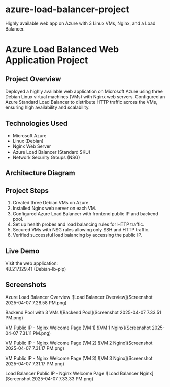 # azure-load-balancer-project
Highly available web app on Azure with 3 Linux VMs, Nginx, and a Load Balancer.
# Azure Load Balanced Web Application Project

## Project Overview
Deployed a highly available web application on Microsoft Azure using three Debian Linux virtual machines (VMs) with Nginx web servers. Configured an Azure Standard Load Balancer to distribute HTTP traffic across the VMs, ensuring high availability and scalability.

## Technologies Used
- Microsoft Azure
- Linux (Debian)
- Nginx Web Server
- Azure Load Balancer (Standard SKU)
- Network Security Groups (NSG)

## Architecture Diagram



## Project Steps
1. Created three Debian VMs on Azure.
2. Installed Nginx web server on each VM.
3. Configured Azure Load Balancer with frontend public IP and backend pool.
4. Set up health probes and load balancing rules for HTTP traffic.
5. Secured VMs with NSG rules allowing only SSH and HTTP traffic.
6. Verified successful load balancing by accessing the public IP.

## Live Demo
Visit the web application:  
48.217.129.41 (Debian-lb-pip)
## Screenshots

 Azure Load Balancer Overview
![Load Balancer Overview](Screenshot 2025-04-07 7.28.58 PM.png)

 Backend Pool with 3 VMs
![Backend Pool](Screenshot 2025-04-07 7.33.51 PM.png)

 VM Public IP - Nginx Welcome Page (VM 1)
![VM 1 Nginx](Screenshot 2025-04-07 7.31.11 PM.png)

VM Public IP - Nginx Welcome Page (VM 2)
![VM 2 Nginx](Screenshot 2025-04-07 7.31.17 PM.png)

VM Public IP - Nginx Welcome Page (VM 3)
![VM 3 Nginx](Screenshot 2025-04-07 7.31.17 PM.png)

Load Balancer Public IP - Nginx Welcome Page
![Load Balancer Nginx](Screenshot 2025-04-07 7.33.33 PM.png)


